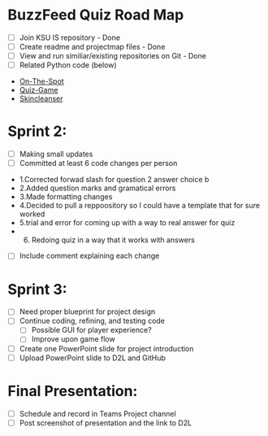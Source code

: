 # BuzzFeed Quiz Road Map
- [ ] Join KSU IS repository - Done
- [ ] Create readme and projectmap files - Done
- [ ] View and run similiar/existing repositories on Git - Done 
- [ ] Related Python code (below)
- [On-The-Spot](https://github.com/ksu-is/On-The-Spot)
- [Quiz-Game](https://github.com/ksu-is/Quiz-Game)
- [Skincleanser](https://github.com/ksu-is/skincleanser)

# Sprint 2:
- [ ] Making small updates
- [ ] Committed at least 6 code changes per person
- 1.Corrected forwad slash for question 2 answer choice b
- 2.Added question marks and gramatical errors
- 3.Made formatting changes
- 4.Decided to pull a reppoository so I could have a template that for sure worked
- 5.trial and error for coming up with a way to real answer for quiz
- 6. Redoing quiz in a way that it works with answers
- [ ] Include comment explaining each change

# Sprint 3:
- [ ] Need proper blueprint for project design
- [ ] Continue coding, refining, and testing code
    - [ ] Possible GUI for player experience?
    - [ ] Improve upon game flow
- [ ] Create one PowerPoint slide for project introduction
- [ ] Upload PowerPoint slide to D2L and GitHub

# Final Presentation:
- [ ] Schedule and record in Teams Project channel
- [ ] Post screenshot of presentation and the link to D2L
